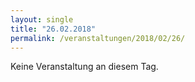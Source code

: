 ```yaml
---
layout: single
title: "26.02.2018"
permalink: /veranstaltungen/2018/02/26/
---
```


Keine Veranstaltung an diesem Tag.
